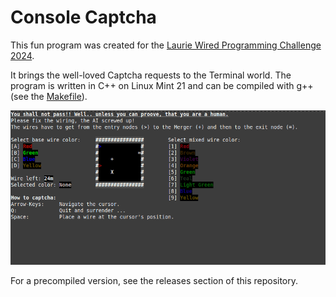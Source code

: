 # Console Captcha

This fun program was created for the [Laurie Wired Programming Challenge 2024](https://github.com/LaurieWired/Halloween_2024_Programming_Challenge). 

It brings the well-loved Captcha requests to the Terminal world. The program is written in C++ on Linux Mint 21 and can be compiled with g++ (see the [Makefile](./Makefile)).

![console-captcha.gif](./doc/console-captcha.gif)

For a precompiled version, see the releases section of this repository.

